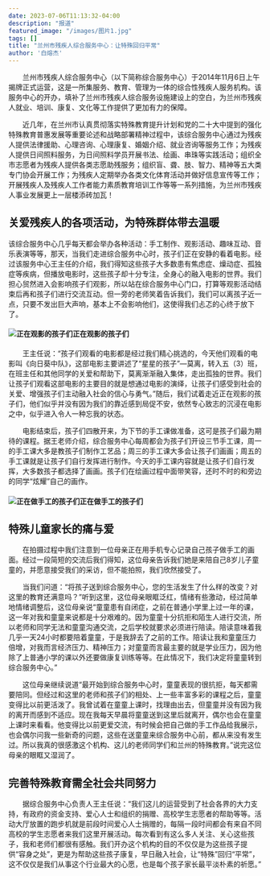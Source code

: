 ```yaml
---
date: 2023-07-06T11:13:32-04:00
description: "报道"
featured_image: "/images/图片1.jpg"
tags: []
title: "兰州市残疾人综合服务中心：让特殊回归平常"
author: '白熔杰'
---
```

　　兰州市残疾人综合服务中心（以下简称综合服务中心）于2014年11月6日上午揭牌正式运营，这是一所集服务、教育、管理为一体的综合性残疾人服务机构。该服务中心的开办，填补了兰州市残疾人综合服务设施建设上的空白，为兰州市残疾人就业、培训、康复、文化等工作提供了更加有力的保障。

　　近几年，在兰州市认真贯彻落实特殊教育提升计划和党的二十大中提到的强化特殊教育普惠发展等重要论述和战略部署精神过程中，该综合服务中心通过为残疾人提供法律援助、心理咨询、心理康复、婚姻介绍、就业咨询等服务工作；为残疾人提供日间照料服务，为日间照料学员开展书法、绘画、串珠等实践活动；组织全市志愿者为残疾人提供各类志愿助残服务；组织盲、聋、肢、智力、精神等五大类专门协会开展工作；为残疾人定期举办各类文化体育活动并做好信息宣传等工作；开展残疾人及残疾人工作者能力素质教育培训工作等等一系列措施，为兰州市残疾人事业发展更上一层楼添砖加瓦！
## 关爱残疾人的各项活动，为特殊群体带去温暖
该综合服务中心几乎每天都会举办各种活动：手工制作、观影活动、趣味互动、音乐表演等等，那天，当我们走进综合服务中心时，孩子们正在安静的看着电影。经过该服务中心王主任的介绍，我们得知这些孩子大多数患有焦虑症、燥动症、孤独症等疾病，但播放电影时，这些孩子却十分专注，全身心的融入电影的世界。我们担心贸然进入会影响孩子们观影，所以站在综合服务中心门口，打算等观影活动结束后再和孩子们进行交流互动。但一旁的老师笑着告诉我们，我们可以离孩子近一点，只要不发出巨大声响，基本上不会影响他们，这使得我们忐忑的心终于放下了。
#### ![正在观影的孩子们](/images/图片1.jpg )正在观影的孩子们
　　王主任说：“孩子们观看的电影都是经过我们精心挑选的，今天他们观看的电影叫《向日葵中队》，这部电影主要讲述了“星星的孩子”—莫离，转入五（3）班，在班主任和其他同学的关爱和帮助下，莫离渐渐融入集体，走出孤独的世界。我们让孩子们观看这部电影的主要目的就是想通过电影的演绎，让孩子们感受到社会的关爱、增强孩子们主动融入社会的信心与勇气。”随后，我们试着走近正在观影的孩子们，他们似乎并没有因为我们的靠近感到局促不安，依然专心致志的沉浸在电影之中，似乎进入令人一种忘我的状态。

　　电影结束后，孩子们四散开来，为下节的手工课做准备，这可是孩子们最为期待的课程。据王老师介绍，综合服务中心每周都会为孩子们开设三节手工课，周一的手工课大多是教孩子们制作工艺品；周三的手工课大多会让孩子们画画；周五的手工课就是让孩子们自行发挥进行制作。今天的手工课内容就是让孩子们自行发挥，大多数孩子都选择了画画。孩子们在绘画过程中面带笑容，还时不时的和旁边的同学“炫耀”自己的画作。
#### ![正在做手工的孩子们](/images/图片2.jpg )正在做手工的孩子们

## 特殊儿童家长的痛与爱
　　在拍摄过程中我们注意到一位母亲正在用手机专心记录自己孩子做手工的画面。经过一段简短的交流后我们得知，这位母亲告诉我们她是来陪自己8岁儿子童童的，并愿意接受我们的采访，但不能拍照，我们欣然接受了。

　　当我们问道：“将孩子送到综合服务中心，您的生活发生了什么样的改变？对这里的教育还满意吗？”听到这里，这位母亲眼眶泛红，情绪有些激动，经过简单地情绪调整后，这位母亲说“童童患有自闭症，之前在普通小学里上过一年的课，这一年对我和童童来说都是十分艰难的。因为童童十分抗拒和陌生人进行交流，所以老师和同学无法和童童沟通交流，之后学校就要求必须进行陪读。陪读意味着我几乎一天24小时都要陪着童童，于是我辞去了之前的工作。陪读让我和童童压力倍增，对我而言经济压力、精神压力；对童童而言最主要的就是学业压力，因为他除了上普通小学的课以外还要做康复训练等等。在此情况下，我们决定将童童转到综合服务中心。”

　　这位母亲继续说道“最开始到综合服务中心时，童童表现的很抗拒，每天都需要陪同。但经过和这里的老师和孩子们的相处、上一些丰富多彩的课程之后，童童变得比以前更活泼了。我曾试着在童童上课时，找理由出去，但童童并没有因为我的离开而感到不适应。现在我每天早晨将童童送到这里后就离开，偶尔也会在童童上课时来看看。他变得比以前更爱交流，有时候会把自己做的手工作品给我展示，也会偶尔问我一些新奇的问题，这些在送童童来综合服务中心前，都从来没有发生过。所以我真的很感激这个机构、这儿的老师同学们和兰州的特殊教育。”说完这位母亲的眼眶又湿润了。

## 完善特殊教育需全社会共同努力
　　据综合服务中心负责人王主任说：“我们这儿的运营受到了社会各界的大力支持，有政府的资金支持、爱心人士和组织的捐赠、高校学生志愿者的帮助等等。活动大厅放置的跑步机就是前段时间爱心人士捐赠的，每隔一段时间都会有来自不同高校的学生志愿者来我们这里开展活动。每次看到有这么多人关注、关心这些孩子，我和老师们都很有感触。我们开办这个机构的目的不仅仅是为这些孩子提供“容身之处”，更是为帮助这些孩子康复，早日融入社会，让“特殊”回归“平常”，这不仅仅是我们从事这个行业最大的心愿，也是每个孩子家长最平淡朴素的祈愿。”